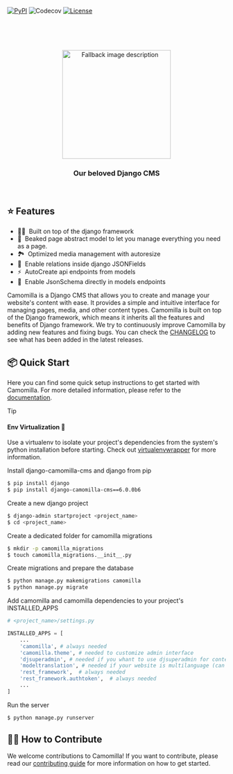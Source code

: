 [![PyPI](https://img.shields.io/pypi/v/django-camomilla-cms?style=flat-square)](https://pypi.org/project/django-camomilla-cms) ![Codecov](https://img.shields.io/codecov/c/github/camomillacms/camomilla-core?style=flat-square) [![License](https://img.shields.io/github/license/camomillacms/camomilla-core?style=flat-square)](./LICENSE)

<br>
<br>
<br>
<br>
<div align="center">
    <picture>
        <source media="(prefers-color-scheme: dark)" srcset="https://camomillacms.github.io/camomilla-core/images/camomilla-logo-dark.svg?v=1">
        <source media="(prefers-color-scheme: light)" srcset="https://camomillacms.github.io/camomilla-core/images/camomilla-logo-light.svg?v=1">
        <img alt="Fallback image description" src="https://camomillacms.github.io/camomilla-core/images/camomilla-logo-light.svg?v=1" style="width: 250px; height: auto;">
    </picture>
</div>
<h3 align="center"">Our beloved Django CMS</h3>
<br>

## ⭐️ Features

<!-- Highlight some of the features your module provide here -->

- 🧘‍♀️ &nbsp;Built on top of the django framework
- 🥨 &nbsp;Beaked page abstract model to let you manage everything you need as a page.
- 🏞️ &nbsp;Optimized media management with autoresize
- 👯 &nbsp;Enable relations inside django JSONFields
- ⚡️ &nbsp;AutoCreate api endpoints from models
- 🚧 &nbsp;Enable JsonSchema directly in models endpoints

Camomilla is a Django CMS that allows you to create and manage your website's content with ease. It provides a simple and intuitive interface for managing pages, media, and other content types. Camomilla is built on top of the Django framework, which means it inherits all the features and benefits of Django framework.
We try to continuously improve Camomilla by adding new features and fixing bugs. You can check the [CHANGELOG](./CHANGELOG.md) to see what has been added in the latest releases.

## 📦 Quick Start

Here you can find some quick setup instructions to get started with Camomilla. For more detailed information, please refer to the [documentation](https://camomillacms.github.io/camomilla-core/).

> [!TIP]
>
> #### Env Virtualization 👾
>
> Use a virtualenv to isolate your project's dependencies from the system's python installation before starting. Check out [virtualenvwrapper](https://virtualenvwrapper.readthedocs.io/en/latest/) for more information.

Install django-camomilla-cms and django from pip

```bash
$ pip install django
$ pip install django-camomilla-cms==6.0.0b6
```

Create a new django project

```bash
$ django-admin startproject <project_name>
$ cd <project_name>
```

Create a dedicated folder for camomilla migrations

```bash
$ mkdir -p camomilla_migrations
$ touch camomilla_migrations.__init__.py
```

Create migrations and prepare the database

```bash
$ python manage.py makemigrations camomilla
$ python manage.py migrate
```

Add camomilla and camomilla dependencies to your project's INSTALLED_APPS

```python
# <project_name>/settings.py

INSTALLED_APPS = [
    ...
    'camomilla', # always needed
    'camomilla.theme', # needed to customize admin interface
    'djsuperadmin', # needed if you whant to use djsuperadmin for contents
    'modeltranslation', # needed if your website is multilanguage (can be added later)
    'rest_framework',  # always needed
    'rest_framework.authtoken',  # always needed
    ...
]
```

Run the server

```bash
$ python manage.py runserver
```

## 🧑‍💻 How to Contribute

We welcome contributions to Camomilla! If you want to contribute, please read our [contributing guide](./CONTRIBUTING.md) for more information on how to get started.
